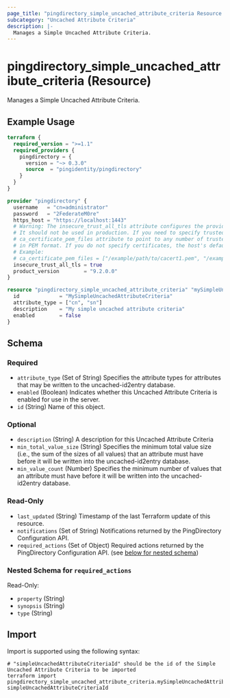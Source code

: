 ```yaml
---
page_title: "pingdirectory_simple_uncached_attribute_criteria Resource - terraform-provider-pingdirectory"
subcategory: "Uncached Attribute Criteria"
description: |-
  Manages a Simple Uncached Attribute Criteria.
---
```


# pingdirectory_simple_uncached_attribute_criteria (Resource)

Manages a Simple Uncached Attribute Criteria.

## Example Usage

```terraform
terraform {
  required_version = ">=1.1"
  required_providers {
    pingdirectory = {
      version = "~> 0.3.0"
      source  = "pingidentity/pingdirectory"
    }
  }
}

provider "pingdirectory" {
  username   = "cn=administrator"
  password   = "2FederateM0re"
  https_host = "https://localhost:1443"
  # Warning: The insecure_trust_all_tls attribute configures the provider to trust any certificate presented by the PingDirectory server.
  # It should not be used in production. If you need to specify trusted CA certificates, use the
  # ca_certificate_pem_files attribute to point to any number of trusted CA certificate files
  # in PEM format. If you do not specify certificates, the host's default root CA set will be used.
  # Example:
  # ca_certificate_pem_files = ["/example/path/to/cacert1.pem", "/example/path/to/cacert2.pem"]
  insecure_trust_all_tls = true
  product_version        = "9.2.0.0"
}

resource "pingdirectory_simple_uncached_attribute_criteria" "mySimpleUncachedAttributeCriteria" {
  id             = "MySimpleUncachedAttributeCriteria"
  attribute_type = ["cn", "sn"]
  description    = "My simple uncached attribute criteria"
  enabled        = false
}
```

<!-- schema generated by tfplugindocs -->
## Schema

### Required

- `attribute_type` (Set of String) Specifies the attribute types for attributes that may be written to the uncached-id2entry database.
- `enabled` (Boolean) Indicates whether this Uncached Attribute Criteria is enabled for use in the server.
- `id` (String) Name of this object.

### Optional

- `description` (String) A description for this Uncached Attribute Criteria
- `min_total_value_size` (String) Specifies the minimum total value size (i.e., the sum of the sizes of all values) that an attribute must have before it will be written into the uncached-id2entry database.
- `min_value_count` (Number) Specifies the minimum number of values that an attribute must have before it will be written into the uncached-id2entry database.

### Read-Only

- `last_updated` (String) Timestamp of the last Terraform update of this resource.
- `notifications` (Set of String) Notifications returned by the PingDirectory Configuration API.
- `required_actions` (Set of Object) Required actions returned by the PingDirectory Configuration API. (see [below for nested schema](#nestedatt--required_actions))

<a id="nestedatt--required_actions"></a>
### Nested Schema for `required_actions`

Read-Only:

- `property` (String)
- `synopsis` (String)
- `type` (String)

## Import

Import is supported using the following syntax:

```shell
# "simpleUncachedAttributeCriteriaId" should be the id of the Simple Uncached Attribute Criteria to be imported
terraform import pingdirectory_simple_uncached_attribute_criteria.mySimpleUncachedAttributeCriteria simpleUncachedAttributeCriteriaId
```

